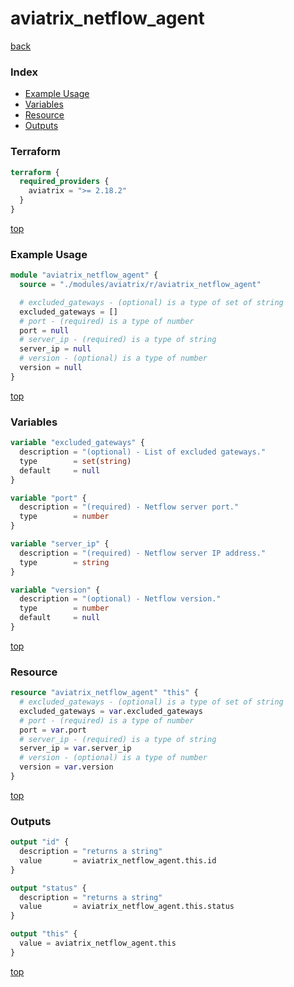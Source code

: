 # aviatrix_netflow_agent

[back](../aviatrix.md)

### Index

- [Example Usage](#example-usage)
- [Variables](#variables)
- [Resource](#resource)
- [Outputs](#outputs)

### Terraform

```terraform
terraform {
  required_providers {
    aviatrix = ">= 2.18.2"
  }
}
```

[top](#index)

### Example Usage

```terraform
module "aviatrix_netflow_agent" {
  source = "./modules/aviatrix/r/aviatrix_netflow_agent"

  # excluded_gateways - (optional) is a type of set of string
  excluded_gateways = []
  # port - (required) is a type of number
  port = null
  # server_ip - (required) is a type of string
  server_ip = null
  # version - (optional) is a type of number
  version = null
}
```

[top](#index)

### Variables

```terraform
variable "excluded_gateways" {
  description = "(optional) - List of excluded gateways."
  type        = set(string)
  default     = null
}

variable "port" {
  description = "(required) - Netflow server port."
  type        = number
}

variable "server_ip" {
  description = "(required) - Netflow server IP address."
  type        = string
}

variable "version" {
  description = "(optional) - Netflow version."
  type        = number
  default     = null
}
```

[top](#index)

### Resource

```terraform
resource "aviatrix_netflow_agent" "this" {
  # excluded_gateways - (optional) is a type of set of string
  excluded_gateways = var.excluded_gateways
  # port - (required) is a type of number
  port = var.port
  # server_ip - (required) is a type of string
  server_ip = var.server_ip
  # version - (optional) is a type of number
  version = var.version
}
```

[top](#index)

### Outputs

```terraform
output "id" {
  description = "returns a string"
  value       = aviatrix_netflow_agent.this.id
}

output "status" {
  description = "returns a string"
  value       = aviatrix_netflow_agent.this.status
}

output "this" {
  value = aviatrix_netflow_agent.this
}
```

[top](#index)